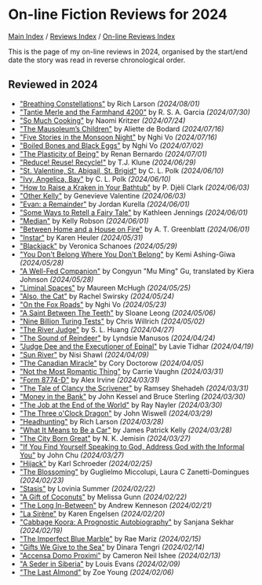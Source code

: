 # On-line Fiction Reviews for 2024

[Main Index](../../../README.md) / [Reviews Index](../../README.md) / [On-line Reviews Index](../README.md)

This is the page of my on-line reviews in 2024, organised by the start/end date the story was read in reverse chronological order.

## Reviewed in 2024

- ["Breathing Constellations"](20240801-BreathingConstellations.md) by Rich Larson *(2024/08/01)*
- ["Tantie Merle and the Farmhand 4200"](20240730-TantieMerleFarmhand4200.md) by R. S. A. Garcia *(2024/07/30)*
- ["So Much Cooking"](20240724-SoMuchCooking.md) by Naomi Kritzer *(2024/07/24)*
- ["The Mausoleum’s Children"](20240716-MausoleumChildren.md) by Aliette de Bodard *(2024/07/16)*
- ["Five Stories in the Monsoon Night"](20240716-FiveStoriesMoonsoonNight.md) by Nghi Vo *(2024/07/16)*
- ["Boiled Bones and Black Eggs"](20240702-BoiledBonesBlackEggs.md) by Nghi Vo *(2024/07/02)*
- ["The Plasticity of Being"](20240701-PlaticityBeing.md) by Renan Bernardo *(2024/07/01)*
- ["Reduce! Reuse! Recycle!"](20240629-ReduceReuseRecycle.md) by T.J. Klune *(2024/06/29)*
- ["St. Valentine, St. Abigail, St. Brigid"](20240610-ValentineAbigailBrigid.md) by C. L. Polk *(2024/06/10)*
- ["Ivy, Angelica, Bay"](20240610-IvyAngelicaBay.md) by C. L. Polk *(2024/06/10)*
- ["How to Raise a Kraken in Your Bathtub"](20240603-RaiseKrakenBathtub.md) by P. Djèlí Clark *(2024/06/03)*
- ["Other Kelly"](20240603-OtherKelly.md) by Genevieve Valentine *(2024/06/03)*
- ["Evan: a Remainder"](20240601-EvanRemainder.md) by Jordan Kurella *(2024/06/01)*
- ["Some Ways to Retell a Fairy Tale"](20240601-WaysRetellFairyTale.md) by Kathleen Jennings *(2024/06/01)*
- ["Median"](20240601-Median.md) by Kelly Robson *(2024/06/01)*
- ["Between Home and a House on Fire"](20240601-BetweenHomeHouseFire.md) by A. T. Greenblatt *(2024/06/01)*
- ["Instar"](20240531-Instar.md) by Karen Heuler *(2024/05/31)*
- ["Blackjack"](20240529-Blackjack.md) by Veronica Schanoes *(2024/05/29)*
- ["You Don't Belong Where You Don't Belong"](20240528-YouDontBelong.md) by Kemi Ashing-Giwa *(2024/05/28)*
- ["A Well-Fed Companion"](20240528-WellFedCompanion.md) by Congyun "Mu Ming" Gu, translated by Kiera Johnson *(2024/05/28)*
- ["Liminal Spaces"](20240525-LiminalSpaces.md) by Maureen McHugh *(2024/05/25)*
- ["Also, the Cat"](20240524-AlsoTheCat.md) by Rachel Swirsky *(2024/05/24)*
- ["On the Fox Roads"](20240523-FoxRoads.md) by Nghi Vo *(2024/05/23)*
- ["A Saint Between The Teeth"](20240506-SaintBetweenTeeth.md) by Sloane Leong *(2024/05/06)*
- ["Nine Billion Turing Tests"](20240502-NineBillionTuringTests.md) by Chris Willrich *(2024/05/02)*
- ["The River Judge"](20240427-RiverJudge.md) by S. L. Huang *(2024/04/27)*
- ["The Sound of Reindeer"](20240424-SoundReindeer.md) by Lyndsie Manusos *(2024/04/24)*
- ["Judge Dee and the Executioner of Epinal"](20240419-JudgeDeeExecutionerEpinal.md) by Lavie Tidhar *(2024/04/19)*
- ["Sun River"](20240409-SunRiver.md) by Nisi Shawl *(2024/04/09)*
- ["The Canadian Miracle"](20240405-CanadianMiracle.md) by Cory Doctorow *(2024/04/05)*
- ["Not the Most Romantic Thing"](20240331-NotMostRomanticThing.md) by Carrie Vaughn *(2024/03/31)*
- ["Form 8774-D"](20240331-Form8774D.md) by Alex Irvine *(2024/03/31)*
- ["The Tale of Clancy the Scrivener"](20240331-ClancyScrivener.md) by Ramsey Shehadeh *(2024/03/31)*
- ["Money in the Bank"](20240330-MoneyBank.md) by John Kessel and Bruce Sterling *(2024/03/30)*
- ["The Job at the End of the World"](20240330-JobEndWorld.md) by Ray Nayler *(2024/03/30)*
- ["The Three o'Clock Dragon"](20240329-ThreeOClockDragon.md) by John Wiswell *(2024/03/29)*
- ["Headhunting"](20240328-Headhunting.md) by Rich Larson *(2024/03/28)*
- ["What It Means to Be a Car"](20240328-MeansToBeACar.md) by James Patrick Kelly *(2024/03/28)*
- ["The City Born Great"](20240327-CityBornGreat.md) by N. K. Jemisin *(2024/03/27)*
- ["If You Find Yourself Speaking to God, Address God with the Informal You"](20240327-SpeakingToGodInformalYou.md) by John Chu *(2024/03/27)*
- ["Hijack"](20240225-Hijack.md) by Karl Schroeder *(2024/02/25)*
- ["The Blossoming"](20240223-Blossoming.md) by Guglielmo Miccolupi, Laura C Zanetti-Domingues *(2024/02/23)*
- ["Stasis"](20240222-Statis.md) by Lovinia Summer *(2024/02/22)*
- ["A Gift of Coconuts"](20240222-GiftCoconuts.md) by Melissa Gunn *(2024/02/22)*
- ["The Long In-Between"](20240221-LongInBetween.md) by Andrew Kenneson *(2024/02/21)*
- ["La Sirène"](20240220-LaSirene.md) by Karen Engelsen *(2024/02/20)*
- ["Cabbage Koora: A Prognostic Autobiography"](20240219-CabbageKoora.md) by Sanjana Sekhar *(2024/02/19)*
- ["The Imperfect Blue Marble"](20240215-ImperfectBlueMarble.md) by Rae Mariz *(2024/02/15)*
- ["Gifts We Give to the Sea"](20240214-GiftsWeGiveToTheSea.md) by Dinara Tengri *(2024/02/14)*
- ["Accensa Domo Proximi"](20240213-AccensaDomoProximi.md) by Cameron Neil Ishee *(2024/02/13)*
- ["A Seder in Siberia"](20240209-SederSiberia.md) by Louis Evans *(2024/02/09)*
- ["The Last Almond"](20240206-LastAlmond.md) by Zoe Young *(2024/02/06)*

